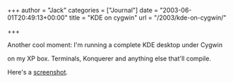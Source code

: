 +++
author = "Jack"
categories = ["Journal"]
date = "2003-06-01T20:49:13+00:00"
title = "KDE on cygwin"
url = "/2003/kde-on-cygwin/"

+++

Another cool moment: I'm running a complete KDE desktop under Cygwin
  

  
on my XP box. Terminals, Konquerer and anything else that'll compile.
  

  
Here's a [screenshot][1].

 [1]: https://jackbaty.com/images/blog/kdeoncygwin.jpg